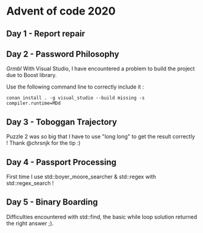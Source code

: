 # Advent of code 2020

## Day 1 - Report repair

## Day 2 - Password Philosophy

*Grmbl* With Visual Studio, I have encountered a problem to build the project due to Boost library. 

Use the following command line to correctly include it :

`conan install . -g visual_studio --build missing -s compiler.runtime=MDd`

## Day 3 - Toboggan Trajectory

Puzzle 2 was so big that I have to use "long long" to get the result correctly ! Thank @chrsnjk for the tip :)

## Day 4 - Passport Processing

First time I use std::boyer_moore_searcher & std::regex with std::regex_search ! 

## Day 5 - Binary Boarding

Difficulties encountered with std::find, the basic while loop solution returned the right answer ;).